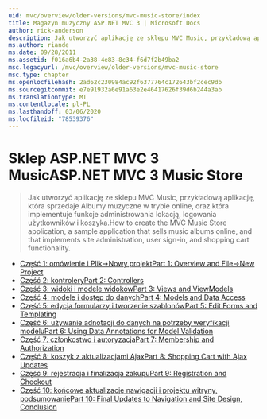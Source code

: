 ```yaml
---
uid: mvc/overview/older-versions/mvc-music-store/index
title: Magazyn muzyczny ASP.NET MVC 3 | Microsoft Docs
author: rick-anderson
description: Jak utworzyć aplikację ze sklepu MVC Music, przykładową aplikację, która sprzedaje Albumy muzyczne w trybie online i która implementuje administrację witryny, logowanie użytkownika, a...
ms.author: riande
ms.date: 09/28/2011
ms.assetid: f016a6b4-2a38-4e83-8c34-f6d7f2b49ba2
msc.legacyurl: /mvc/overview/older-versions/mvc-music-store
msc.type: chapter
ms.openlocfilehash: 2ad62c230984ac92f6377764c172643bf2cec9db
ms.sourcegitcommit: e7e91932a6e91a63e2e46417626f39d6b244a3ab
ms.translationtype: MT
ms.contentlocale: pl-PL
ms.lasthandoff: 03/06/2020
ms.locfileid: "78539376"
---
```

# <a name="aspnet-mvc-3-music-store"></a><span data-ttu-id="77536-103">Sklep ASP.NET MVC 3 Music</span><span class="sxs-lookup"><span data-stu-id="77536-103">ASP.NET MVC 3 Music Store</span></span>

> <span data-ttu-id="77536-104">Jak utworzyć aplikację ze sklepu MVC Music, przykładową aplikację, która sprzedaje Albumy muzyczne w trybie online, oraz która implementuje funkcje administrowania lokacją, logowania użytkowników i koszyka.</span><span class="sxs-lookup"><span data-stu-id="77536-104">How to create the MVC Music Store application, a sample application that sells music albums online, and that implements site administration, user sign-in, and shopping cart functionality.</span></span>

- [<span data-ttu-id="77536-105">Część 1: omówienie i Plik->Nowy projekt</span><span class="sxs-lookup"><span data-stu-id="77536-105">Part 1: Overview and File->New Project</span></span>](mvc-music-store-part-1.md)
- [<span data-ttu-id="77536-106">Część 2: kontrolery</span><span class="sxs-lookup"><span data-stu-id="77536-106">Part 2: Controllers</span></span>](mvc-music-store-part-2.md)
- [<span data-ttu-id="77536-107">Część 3: widoki i modele widoków</span><span class="sxs-lookup"><span data-stu-id="77536-107">Part 3: Views and ViewModels</span></span>](mvc-music-store-part-3.md)
- [<span data-ttu-id="77536-108">Część 4: modele i dostęp do danych</span><span class="sxs-lookup"><span data-stu-id="77536-108">Part 4: Models and Data Access</span></span>](mvc-music-store-part-4.md)
- [<span data-ttu-id="77536-109">Część 5: edycja formularzy i tworzenie szablonów</span><span class="sxs-lookup"><span data-stu-id="77536-109">Part 5: Edit Forms and Templating</span></span>](mvc-music-store-part-5.md)
- [<span data-ttu-id="77536-110">Część 6: używanie adnotacji do danych na potrzeby weryfikacji modelu</span><span class="sxs-lookup"><span data-stu-id="77536-110">Part 6: Using Data Annotations for Model Validation</span></span>](mvc-music-store-part-6.md)
- [<span data-ttu-id="77536-111">Część 7: członkostwo i autoryzacja</span><span class="sxs-lookup"><span data-stu-id="77536-111">Part 7: Membership and Authorization</span></span>](mvc-music-store-part-7.md)
- [<span data-ttu-id="77536-112">Część 8: koszyk z aktualizacjami Ajax</span><span class="sxs-lookup"><span data-stu-id="77536-112">Part 8: Shopping Cart with Ajax Updates</span></span>](mvc-music-store-part-8.md)
- [<span data-ttu-id="77536-113">Część 9: rejestracja i finalizacja zakupu</span><span class="sxs-lookup"><span data-stu-id="77536-113">Part 9: Registration and Checkout</span></span>](mvc-music-store-part-9.md)
- [<span data-ttu-id="77536-114">Część 10: końcowe aktualizacje nawigacji i projektu witryny, podsumowanie</span><span class="sxs-lookup"><span data-stu-id="77536-114">Part 10: Final Updates to Navigation and Site Design, Conclusion</span></span>](mvc-music-store-part-10.md)
